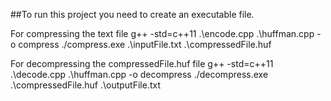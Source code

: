 ##To run this project you need to create an executable file.

For compressing the text file
g++ -std=c++11 .\encode.cpp .\huffman.cpp -o compress
./compress.exe .\inputFile.txt .\compressedFile.huf

For decompressing the compressedFile.huf file
g++ -std=c++11 .\decode.cpp .\huffman.cpp -o decompress
./decompress.exe .\compressedFile.huf .\outputFile.txt